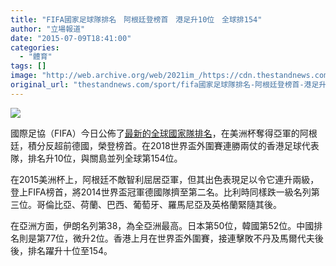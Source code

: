 ```yaml
---
title: "FIFA國家足球隊排名　阿根廷登榜首　港足升10位　全球排154"
author: "立場報道"
date: "2015-07-09T18:41:00"
categories:
  - "體育"
tags: []
image: "http://web.archive.org/web/2021im_/https://cdn.thestandnews.com/media/photos/cache/HKFOOTBALL-25_m89KA_1200x0.png"
original_url: "thestandnews.com/sport/fifa國家足球隊排名-阿根廷登榜首-港足升10位-全球排154"
---
```

![](http://web.archive.org/web/2021im_/https://cdn.thestandnews.com/media/photos/cache/HKFOOTBALL-25_m89KA_1200x0.png)

國際足協（FIFA）今日公佈了[最新的全球國家隊排名](http://web.archive.org/web/20210628174215/http://www.fifa.com/fifa-world-ranking/ranking-table/men/)，在美洲杯奪得亞軍的阿根廷，積分反超前德國，榮登榜首。在2018世界盃外圍賽連勝兩仗的香港足球代表隊，排名升10位，與關島並列全球第154位。

在2015美洲杯上，阿根廷不敵智利屈居亞軍，但其出色表現足以令它連升兩級，登上FIFA榜首，將2014世界盃冠軍德國隊擠至第二名。比利時同樣跌一級名列第三位。哥倫比亞、荷蘭、巴西、葡萄牙、羅馬尼亞及英格蘭緊隨其後。

在亞洲方面，伊朗名列第38，為全亞洲最高。日本第50位，韓國第52位。中國排名則是第77位，微升2位。香港上月在世界盃外圍賽，接連擊敗不丹及馬爾代夫後後，排名躍升十位至154。